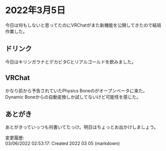 # 2022年3月5日

今日は何もしないと思ってたのにVRChatがまた新機能を公開してきたので結局作業した。

## ドリンク

今日はキリンガラナとデカビタCとリアルゴールドを飲みました。

## VRChat

かなり前から予告されていたPhysics Boneのがオープンベータに来た。Dynamic Boneからの自動変換しか試してないけど可能性を感じた。

## あとがき

あとがきっていっつも何書いてたっけ。明日はちょっとお出かけしましょう。

変更履歴:  
03/06/2022 02:53:17: Created 2022 03 05 (markdown)  
